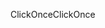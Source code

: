 <span data-ttu-id="dc9dc-101">ClickOnce</span><span class="sxs-lookup"><span data-stu-id="dc9dc-101">ClickOnce</span></span>